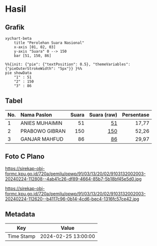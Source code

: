 # Hasil

## Grafik

```mermaid
xychart-beta
    title "Perolehan Suara Nasional"
    x-axis [01, 02, 03]
    y-axis "Suara" 0 --> 150
    bar [51, 150, 86]
```

```mermaid
%%{init: {"pie": {"textPosition": 0.5}, "themeVariables": {"pieOuterStrokeWidth": "5px"}} }%%
pie showData
    "1" : 51
    "2" : 150
    "3" : 86
```

## Tabel

| No. | Nama Paslon    | Suara | Suara (raw) | Persentase |
|:--- |:-------------- | -----:| -----------:| ----------:|
| 1   | ANIES MUHAIMIN | 51    | [51][p-1]   | 17,77      |
| 2   | PRABOWO GIBRAN | 150   | [150][p-2]  | 52,26      |
| 3   | GANJAR MAHFUD  | 86    | [86][p-3]   | 29,97      |


[p-1]: https://github.com/gigit-pemilu/pemilu-2024/blob/main/pilpres/hitung-suara/sub/91-papua/sub/03-jayapura/sub/13-waibu/sub/2002-doyo-lama/sub/003-tps/sub/paslon-1.txt
[p-2]: https://github.com/gigit-pemilu/pemilu-2024/blob/main/pilpres/hitung-suara/sub/91-papua/sub/03-jayapura/sub/13-waibu/sub/2002-doyo-lama/sub/003-tps/sub/paslon-2.txt
[p-3]: https://github.com/gigit-pemilu/pemilu-2024/blob/main/pilpres/hitung-suara/sub/91-papua/sub/03-jayapura/sub/13-waibu/sub/2002-doyo-lama/sub/003-tps/sub/paslon-3.txt

## Foto C Plano

https://sirekap-obj-formc.kpu.go.id/720a/pemilu/ppwp/91/03/13/20/02/9103132002003-20240224-112808--4ab41c26-df89-4664-85b7-5b18bf45e5d0.jpg

https://sirekap-obj-formc.kpu.go.id/720a/pemilu/ppwp/91/03/13/20/02/9103132002003-20240224-112620--b4117c96-0b14-4cd6-bec4-1316fc57ce42.jpg


## Metadata

| Key        | Value               |
| ---------- | ------------------- |
| Time Stamp | 2024-02-25 13:00:00 |



